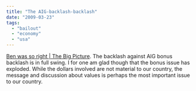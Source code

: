 ```yaml
---
title: "The AIG-backlash-backlash"
date: "2009-03-23"
tags: 
  - "bailout"
  - "economy"
  - "usa"
---
```


[Ben was so right | The Big Picture](http://www.ritholtz.com/blog/2009/03/ben-was-so-right/). The backlash against AIG bonus backlash is in full swing. I for one am glad though that the bonus issue has exploded. While the dollars involved are not material to our country, the message and discussion about values is perhaps the most important issue to our country.
